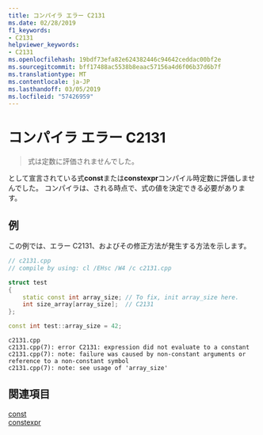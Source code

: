 ```yaml
---
title: コンパイラ エラー C2131
ms.date: 02/28/2019
f1_keywords:
- C2131
helpviewer_keywords:
- C2131
ms.openlocfilehash: 19bdf73efa82e624382446c94642ceddac00bf2e
ms.sourcegitcommit: bff17488ac5538b8eaac57156a4d6f06b37d6b7f
ms.translationtype: MT
ms.contentlocale: ja-JP
ms.lasthandoff: 03/05/2019
ms.locfileid: "57426959"
---
```

# <a name="compiler-error-c2131"></a>コンパイラ エラー C2131

> 式は定数に評価されませんでした。

として宣言されている式**const**または**constexpr**コンパイル時定数に評価しませんでした。 コンパイラは、される時点で、式の値を決定できる必要があります。

## <a name="example"></a>例

この例では、エラー C2131、およびその修正方法が発生する方法を示します。

```cpp
// c2131.cpp
// compile by using: cl /EHsc /W4 /c c2131.cpp

struct test
{
    static const int array_size; // To fix, init array_size here.
    int size_array[array_size];  // C2131
};

const int test::array_size = 42;
```

```Output
c2131.cpp
c2131.cpp(7): error C2131: expression did not evaluate to a constant
c2131.cpp(7): note: failure was caused by non-constant arguments or reference to a non-constant symbol
c2131.cpp(7): note: see usage of 'array_size'
```

## <a name="see-also"></a>関連項目

[const](../../cpp/const-cpp.md)<br/>
[constexpr](../../cpp/constexpr-cpp.md)<br/>
